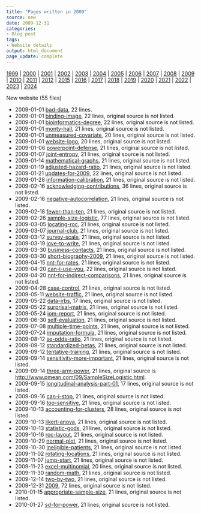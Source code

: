 ```yaml
---
title: "Pages written in 2009"
source: new
date: 2009-12-31
categories:
- Blog post
tags:
- Website details
output: html_document
page_update: complete
---
```

 
[1999](http://new.pmean.com/1999/) | [2000](http://new.pmean.com/2000/) | [2001](http://new.pmean.com/2001/) | [2002](http://new.pmean.com/2002/) | [2003](http://new.pmean.com/2003/) | [2004](http://new.pmean.com/2004/) | [2005](http://new.pmean.com/2005/) | [2006](http://new.pmean.com/2006/) | [2007](http://new.pmean.com/2007/) | [2008](http://new.pmean.com/2008/) | [2009](http://new.pmean.com/2009/) | [2010](http://new.pmean.com/2010/) | [2011](http://new.pmean.com/2011/) | [2012](http://new.pmean.com/2012/) | [2015](http://new.pmean.com/2015/) | [2016](http://new.pmean.com/2016/) | [2017](http://new.pmean.com/2017/) | [2018](http://new.pmean.com/2018/) | [2019](http://new.pmean.com/2019/) | [2020](http://new.pmean.com/2020/) | [2021](http://new.pmean.com/2021/) | [2022](http://new.pmean.com/2022/) | [2023](http://new.pmean.com/2023/) | [2024](http://new.pmean.com/2024/)
 
New website (55 files)
 
+ 2009-01-01 [bad-data](http://new.pmean.com/bad-data/),  22 lines.  
+ 2009-01-01 [binding-image](http://new.pmean.com/binding-image/),  22 lines, original source is not listed.  
+ 2009-01-01 [bioinformatics-degree](http://new.pmean.com/bioinformatics-degree/),  22 lines, original source is not listed.  
+ 2009-01-01 [monty-hall](http://new.pmean.com/monty-hall/),  21 lines, original source is not listed.  
+ 2009-01-01 [unmeasured-covariate](http://new.pmean.com/unmeasured-covariate/),  20 lines, original source is not listed.  
+ 2009-01-01 [website-logo](http://new.pmean.com/website-logo/),  20 lines, original source is not listed.  
+ 2009-01-06 [powerpoint-defense](http://new.pmean.com/powerpoint-defense/),  21 lines, original source is not listed.  
+ 2009-01-07 [joint-entropy](http://new.pmean.com/joint-entropy/),  21 lines, original source is not listed.  
+ 2009-01-14 [mathematical-graphs](http://new.pmean.com/mathematical-graphs/),  21 lines, original source is not listed.  
+ 2009-01-19 [adjusted-hazard-ratio](http://new.pmean.com/adjusted-hazard-ratio/),  21 lines, original source is not listed.  
+ 2009-01-21 [updates-for-2009](http://new.pmean.com/updates-for-2009/),  22 lines, original source is not listed.  
+ 2009-01-28 [information-calibration](http://new.pmean.com/information-calibration/),  21 lines, original source is not listed.  
+ 2009-02-16 [acknowledging-contributions](http://new.pmean.com/acknowledging-contributions/),  36 lines, original source is not listed.  
+ 2009-02-16 [negative-autocorrelation](http://new.pmean.com/negative-autocorrelation/),  21 lines, original source is not listed.  
+ 2009-02-18 [fewer-than-ten](http://new.pmean.com/fewer-than-ten/),  21 lines, original source is not listed.  
+ 2009-02-26 [sample-size-logistic](http://new.pmean.com/sample-size-logistic/),  77 lines, original source is not listed.  
+ 2009-03-05 [locating-roc](http://new.pmean.com/locating-roc/),  21 lines, original source is not listed.  
+ 2009-03-07 [journal-club](http://new.pmean.com/journal-club/),  21 lines, original source is not listed.  
+ 2009-03-12 [survey-scale](http://new.pmean.com/survey-scale/),  21 lines, original source is not listed.  
+ 2009-03-19 [love-to-write](http://new.pmean.com/love-to-write/),  21 lines, original source is not listed.  
+ 2009-03-30 [business-contacts](http://new.pmean.com/business-contacts/),  21 lines, original source is not listed.  
+ 2009-03-30 [short-biography-2009](http://new.pmean.com/short-biography-2009/),  21 lines, original source is not listed.  
+ 2009-04-15 [nnt-for-rates](http://new.pmean.com/nnt-for-rates/),  21 lines, original source is not listed.  
+ 2009-04-20 [can-i-use-you](http://new.pmean.com/can-i-use-you/),  22 lines, original source is not listed.  
+ 2009-04-20 [nnt-for-indirect-comparisons](http://new.pmean.com/nnt-for-indirect-comparisons/),  21 lines, original source is not listed.  
+ 2009-04-28 [case-control](http://new.pmean.com/case-control/),  21 lines, original source is not listed.  
+ 2009-05-11 [website-traffic](http://new.pmean.com/website-traffic/),  21 lines, original source is not listed.  
+ 2009-05-22 [data-irbs](http://new.pmean.com/data-irbs/),  17 lines, original source is not listed.  
+ 2009-05-22 [surprisal-matrix](http://new.pmean.com/surprisal-matrix/),  21 lines, original source is not listed.  
+ 2009-05-24 [iom-report](http://new.pmean.com/iom-report/),  21 lines, original source is not listed.  
+ 2009-06-30 [self-evaluation](http://new.pmean.com/self-evaluation/),  21 lines, original source is not listed.  
+ 2009-07-08 [multiple-time-points](http://new.pmean.com/multiple-time-points/),  21 lines, original source is not listed.  
+ 2009-07-24 [imputation-formula](http://new.pmean.com/imputation-formula/),  21 lines, original source is not listed.  
+ 2009-08-12 [se-odds-ratio](http://new.pmean.com/se-odds-ratio/),  21 lines, original source is not listed.  
+ 2009-09-12 [standardized-betas](http://new.pmean.com/standardized-betas/),  21 lines, original source is not listed.  
+ 2009-09-12 [tentative-training](http://new.pmean.com/tentative-training/),  21 lines, original source is not listed.  
+ 2009-09-14 [sensitivity-more-important](http://new.pmean.com/sensitivity-more-important/),  21 lines, original source is not listed.  
+ 2009-09-14 [three-arm-power](http://new.pmean.com/three-arm-power/),  21 lines, original source is http://www.pmean.com/09/SampleSizeLogistic.html.  
+ 2009-09-15 [longitudinal-analysis-part-01](http://new.pmean.com/longitudinal-analysis-part-01/),  17 lines, original source is not listed.  
+ 2009-09-16 [can-i-stop](http://new.pmean.com/can-i-stop/),  21 lines, original source is not listed.  
+ 2009-09-16 [too-sensitive](http://new.pmean.com/too-sensitive/),  21 lines, original source is not listed.  
+ 2009-10-13 [accounting-for-clusters](http://new.pmean.com/accounting-for-clusters/),  28 lines, original source is not listed.  
+ 2009-10-13 [likert-anova](http://new.pmean.com/likert-anova/),  21 lines, original source is not listed.  
+ 2009-10-13 [statistic-gods](http://new.pmean.com/statistic-gods/),  21 lines, original source is not listed.  
+ 2009-10-16 [roc-layout](http://new.pmean.com/roc-layout/),  21 lines, original source is not listed.  
+ 2009-10-29 [normal-plot](http://new.pmean.com/normal-plot/),  21 lines, original source is not listed.  
+ 2009-10-30 [ineligible-patients](http://new.pmean.com/ineligible-patients/),  21 lines, original source is not listed.  
+ 2009-11-02 [rotating-locations](http://new.pmean.com/rotating-locations/),  21 lines, original source is not listed.  
+ 2009-11-07 [jump-start](http://new.pmean.com/jump-start/),  21 lines, original source is not listed.  
+ 2009-11-23 [excel-multinomial](http://new.pmean.com/excel-multinomial/),  20 lines, original source is not listed.  
+ 2009-11-30 [random-math](http://new.pmean.com/random-math/),  21 lines, original source is not listed.  
+ 2009-12-14 [two-by-two](http://new.pmean.com/two-by-two/),  21 lines, original source is not listed.  
+ 2009-12-31 [2009](http://new.pmean.com/2009/),  72 lines, original source is not listed.  
+ 2010-01-15 [appropriate-sample-size](http://new.pmean.com/appropriate-sample-size/),  21 lines, original source is not listed.  
+ 2010-01-27 [sd-for-power](http://new.pmean.com/sd-for-power/),  21 lines, original source is not listed.
 
